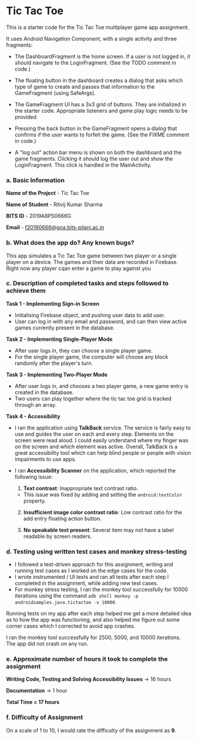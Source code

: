# Tic Tac Toe

This is a starter code for the Tic Tac Toe multiplayer game app assignment.

It uses Android Navigation Component, with a single activity and three fragments:

- The DashboardFragment is the home screen. If a user is not logged in, it should navigate to the
  LoginFragment. (See the TODO comment in code.)

- The floating button in the dashboard creates a dialog that asks which type of game to create and
  passes that information to the GameFragment (using SafeArgs).

- The GameFragment UI has a 3x3 grid of buttons. They are initialized in the starter code.
  Appropriate listeners and game play logic needs to be provided.

- Pressing the back button in the GameFragment opens a dialog that confirms if the user wants to
  forfeit the game. (See the FIXME comment in code.)

- A "log out" action bar menu is shown on both the dashboard and the game fragments. Clicking it
  should log the user out and show the LoginFragment. This click is handled in the MainActivity.

### a. Basic Information

**Name of the Project** - Tic Tac Toe

**Name of Student** - Ritvij Kumar Sharma

**BITS ID** - 2019A8PS0666G

**Email** - f20190666@goa.bits-pilani.ac.in

### b. What does the app do? Any known bugs?

This app simulates a Tic Tac Toe game between two player or a single player on a device. The games and their data are recorded in Firebase.
Right now any player cqan enter a game to play against you

### c. Description of completed tasks and steps followed to achieve them

**Task 1 - Implementing Sign-in Screen**

- Initialising Firebase object, and pushing user data to add user.
- User can log in with any email and password, and can then view active games currently present in the database.

**Task 2 - Implementing Single-Player Mode**

- After user logs in, they can choose a single player game.
- For the single player game, the computer will choose any block randomly after the player's turn.

**Task 3 - Implementing Two-Player Mode**

- After user logs in, and chooses a two player game, a new game entry is created in the database.
- Two users can play together where the tic tac toe grid is tracked through an array.

**Task 4 - Accessibility**

- I ran the application using **TalkBack** service. The service is fairly easy to use and guides the user on each and every step. Elements on the screen were read aloud. I could easily understand where my finger was on the screen and which element was active. Overall, TalkBack is a great accessibility tool which can help blind people or people with vision impairments to use apps.
- I ran **Accessibility Scanner** on the application, which reported the following issue:

    1. **Text contrast**: Inappropriate text contrast ratio.

    - This issue was fixed by adding and setting the `android:textColor` property.

    2. **Insufficient image color contrast ratio**: Low contrast ratio for the add entry floating action button.

    3. **No speakable text present**: Several item may not have a label readable by screen readers.

### d. Testing using written test cases and monkey stress-testing

- I followed a test-driven approach for this assignment, writing and running test cases as I worked on the edge cases for the code.
- I wrote instrumented / UI tests and ran all tests after each step I completed in the assignment, while adding new test cases.
- For monkey stress testing, I ran the monkey tool successfully for 10000 iterations using the command `adb shell monkey -p androidsamples.java.tictactoe -v 10000`.

Running tests on my app after each step helped me get a more detailed idea as to how the app was functioning, and also helped me figure out some corner cases which I corrected to avoid app crashes.

I ran the monkey tool successfully for 2500, 5000, and 10000 iterations. The app did not crash on any run.

### e. Approximate number of hours it took to complete the assignment

**Writing Code, Testing and Solving Accessibility Issues** -> 16 hours

**Documentation** -> 1 hour

**Total Time = 17 hours**

### f. Difficulty of Assignment

On a scale of 1 to 10, I would rate the difficulty of the assignment as **9**.
